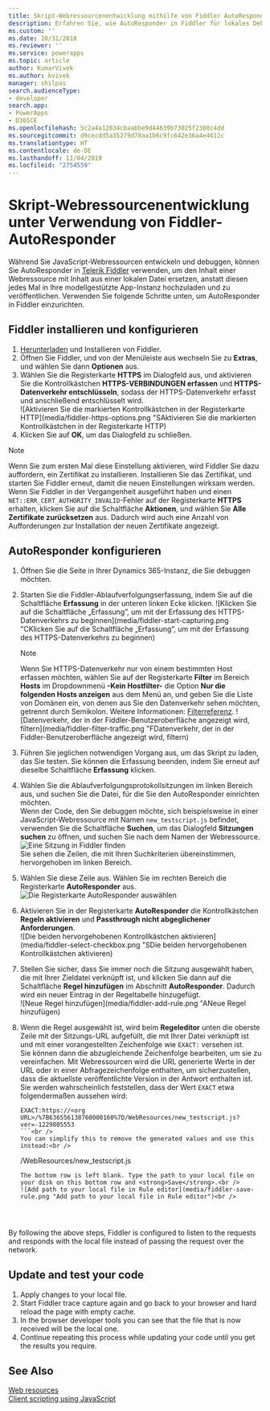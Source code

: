 ```yaml
---
title: Skript-Webressourcenentwicklung mithilfe von Fiddler AutoResponder (modellgestützte Apps) | Microsoft Docs
description: Erfahren Sie, wie AutoResponder in Fiddler für lokales Debuggen von JavaScript-Webressourcen eingerichtet und verwendet wird.
ms.custom: ''
ms.date: 10/31/2018
ms.reviewer: ''
ms.service: powerapps
ms.topic: article
author: KumarVivek
ms.author: kvivek
manager: shilpas
search.audienceType:
- developer
search.app:
- PowerApps
- D365CE
ms.openlocfilehash: 5c2a4a12834cbaabbe9d44639b73025f2380c4dd
ms.sourcegitcommit: d9cecdd5a35279d78aa1b6c9fc642e36a4e4612c
ms.translationtype: HT
ms.contentlocale: de-DE
ms.lasthandoff: 11/04/2019
ms.locfileid: "2754559"
---
```

# <a name="script-web-resource-development-using-fiddler-autoresponder"></a>Skript-Webressourcenentwicklung unter Verwendung von Fiddler-AutoResponder

Während Sie JavaScript-Webressourcen entwickeln und debuggen, können Sie AutoResponder in [Telerik Fiddler](https://www.telerik.com/fiddler) verwenden, um den Inhalt einer Webressource mit Inhalt aus einer lokalen Datei ersetzen, anstatt diesen jedes Mal in Ihre modellgestützte App-Instanz hochzuladen und zu veröffentlichen. Verwenden Sie folgende Schritte unten, um AutoResponder in Fiddler einzurichten.

## <a name="install-and-configure-fiddler"></a>Fiddler installieren und konfigurieren

1. [Herunterladen](https://www.telerik.com/download/fiddler) und Installieren von Fiddler.
1. Öffnen Sie Fiddler, und von der Menüleiste aus wechseln Sie zu **Extras**, und wählen Sie dann **Optionen** aus.
2. Wählen Sie die Registerkarte **HTTPS** im Dialogfeld aus, und aktivieren Sie die Kontrollkästchen **HTTPS-VERBINDUNGEN erfassen** und **HTTPS-Datenverkehr entschlüsseln**, sodass der HTTPS-Datenverkehr erfasst und anschließend entschlüsselt wird.<br />
 ![Aktivieren Sie die markierten Kontrollkästchen in der Registerkarte HTTP](media/fiddler-https-options.png "SAktivieren Sie die markierten Kontrollkästchen in der Registerkarte HTTP)</br>
3. Klicken Sie auf **OK**, um das Dialogfeld zu schließen.

> [!NOTE]
> Wenn Sie zum ersten Mal diese Einstellung aktivieren, wird Fiddler Sie dazu auffordern, ein Zertifikat zu installieren. Installieren Sie das Zertifikat, und starten Sie Fiddler erneut, damit die neuen Einstellungen wirksam werden.<br />
> Wenn Sie Fiddler in der Vergangenheit ausgeführt haben und einen `NET::ERR_CERT_AUTHORITY_INVALID`-Fehler auf der Registerkarte **HTTPS** erhalten, klicken Sie auf die Schaltfläche **Aktionen**, und wählen Sie **Alle Zertifikate zurücksetzen** aus. Dadurch wird auch eine Anzahl von Aufforderungen zur Installation der neuen Zertifikate angezeigt.

## <a name="configure-autoresponder"></a>AutoResponder konfigurieren

1. Öffnen Sie die Seite in Ihrer Dynamics 365-Instanz, die Sie debuggen möchten.
2. Starten Sie die Fiddler-Ablaufverfolgungserfassung, indem Sie auf die Schaltfläche **Erfassung** in der unteren linken Ecke klicken.
   ![Klicken Sie auf die Schaltfläche „Erfassung”, um mit der Erfassung des HTTPS-Datenverkehrs zu beginnen](media/fiddler-start-capturing.png "CKlicken Sie auf die Schaltfläche „Erfassung”, um mit der Erfassung des HTTPS-Datenverkehrs zu beginnen)</br>

   > [!NOTE]
   > Wenn Sie HTTPS-Datenverkehr nur von einem bestimmten Host erfassen möchten, wählen Sie auf der Registerkarte **Filter** im Bereich **Hosts** im Dropdownmenü **-Kein Hostfilter-** die Option **Nur die folgenden Hosts anzeigen** aus dem Menü an, und geben Sie die Liste von Domänen ein, von denen aus Sie den Datenverkehr sehen möchten, getrennt durch Semikolon. Weitere Informationen: [Filterreferenz](https://docs.telerik.com/fiddler/KnowledgeBase/Filters).
   > ![Datenverkehr, der in der Fiddler-Benutzeroberfläche angezeigt wird, filtern](media/fiddler-filter-traffic.png "FDatenverkehr, der in der Fiddler-Benutzeroberfläche angezeigt wird, filtern)

3. Führen Sie jeglichen notwendigen Vorgang aus, um das Skript zu laden, das Sie testen. Sie können die Erfassung beenden, indem Sie erneut auf dieselbe Schaltfläche **Erfassung** klicken.
4. Wählen Sie die Ablaufverfolgungsprotokollsitzungen im linken Bereich aus, und suchen Sie die Datei, für die Sie den AutoResponder einrichten möchten.<br /> Wenn der Code, den Sie debuggen möchte, sich beispielsweise in einer JavaScript-Webressource mit Namen `new_testscript.js` befindet, verwenden Sie die Schaltfläche **Suchen**, um das Dialogfeld **Sitzungen suchen** zu öffnen, und suchen Sie nach dem Namen der Webressource. <br />![Eine Sitzung in Fiddler finden](media/fiddler-find-sessions.PNG)<br />Sie sehen die Zeilen, die mit Ihren Suchkriterien übereinstimmen, hervorgehoben im linken Bereich.
5. Wählen Sie diese Zeile aus. Wählen Sie im rechten Bereich die Registerkarte **AutoResponder** aus. <br /> ![Die Registerkarte AutoResponder auswählen](media/fiddler-auto-responder.png)
6. Aktivieren Sie in der Registerkarte **AutoResponder** die Kontrollkästchen **Regeln aktivieren** und **Passthrough nicht abgeglichener Anforderungen**.<br />
   ![Die beiden hervorgehobenen Kontrollkästchen aktivieren](media/fiddler-select-checkbox.png "SDie beiden hervorgehobenen Kontrollkästchen aktivieren)<br />
7. Stellen Sie sicher, dass Sie immer noch die Sitzung ausgewählt haben, die mit Ihrer Zieldatei verknüpft ist, und klicken Sie dann auf die Schaltfläche **Regel hinzufügen** im Abschnitt **AutoResponder**. Dadurch wird ein neuer Eintrag in der Regeltabelle hinzugefügt.<br />
   ![Neue Regel hinzufügen](media/fiddler-add-rule.png "ANeue Regel hinzufügen)
8. Wenn die Regel ausgewählt ist, wird beim **Regeleditor** unten die oberste Zeile mit der Sitzungs-URL aufgefüllt, die mit Ihrer Datei verknüpft ist und mit einer vorangestellten Zeichenfolge wie `EXACT:` versehen ist.<br />
   Sie können dann die abzugleichende Zeichenfolge bearbeiten, um sie zu vereinfachen. Mit Webressourcen wird die URL generierte Werte in der URL oder in einer Abfragezeichenfolge enthalten, um sicherzustellen, dass die aktuellste veröffentlichte Version in der Antwort enthalten ist. Sie werden wahrscheinlich feststellen, dass der Wert `EXACT` etwa folgendermaßen aussehen wird:<br />
    ```
    EXACT:https://<org URL>/%7B636556138760000160%7D/WebResources/new_testscript.js?    ver=-1229805553
    ```<br />
    You can simplify this to remove the generated values and use this instead:<br />
    ```
    /WebResources/new_testscript.js
    ```<br />
   The bottom row is left blank. Type the path to your local file on your disk on this bottom row and <strong>Save</strong>.<br />
   ![Add path to your local file in Rule editor](media/fiddler-save-rule.png "Add path to your local file in Rule editor")<br />

 

 
By following the above steps, Fiddler is configured to listen to the requests and responds with the local file instead of passing the request over the network.

## Update and test your code

1. Apply changes to your local file.
2. Start Fiddler trace capture again and go back to your browser and hard reload the page with empty cache.
3. In the browser developer tools you can see that the file that is now received will be the local one.
4. Continue repeating this process while updating your code until you get the results you require.


## See Also

[Web resources](web-resources.md)<br />
[Client scripting using JavaScript](client-scripting.md)
